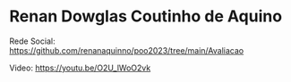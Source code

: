 # Renan Dowglas Coutinho de Aquino

Rede Social: https://github.com/renanaquinno/poo2023/tree/main/Avaliacao

Video: https://youtu.be/O2U_lWoO2vk